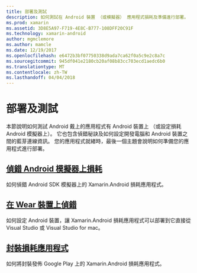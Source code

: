 ```yaml
---
title: 部署及測試
description: 如何測試在 Android 裝置 （或模擬器） 應用程式損耗及準備進行部署。
ms.prod: xamarin
ms.assetid: 3D8E5A97-F719-4E8C-B777-108DFF20C91F
ms.technology: xamarin-android
author: mgmclemore
ms.author: mamcle
ms.date: 12/19/2017
ms.openlocfilehash: e6472b3bf07750338d9ada7ca62f0a5c9e2c8a7c
ms.sourcegitcommit: 945df041e2180cb20af08b83cc703ecd1aedc6b0
ms.translationtype: MT
ms.contentlocale: zh-TW
ms.lasthandoff: 04/04/2018
---
```

# <a name="deployment-and-testing"></a>部署及測試

本節說明如何測試 Android 戴上的應用程式有 Android 裝置上 （或設定損耗 Android 模擬器上）。 它也包含偵錯秘訣及如何設定開發電腦和 Android 裝置之間的藍芽連線資訊。
您的應用程式就緒時，最後一個主題會說明如何準備您的應用程式進行部署。

## <a name="debug-android-wear-on-an-emulatorandroidweardeploy-testdebug-on-emulatormd"></a>[偵錯 Android 模擬器上損耗](~/android/wear/deploy-test/debug-on-emulator.md)

如何偵錯 Android SDK 模擬器上的 Xamarin.Android 損耗應用程式。

## <a name="debug-on-a-wear-deviceandroidweardeploy-testdebug-on-devicemd"></a>[在 Wear 裝置上偵錯](~/android/wear/deploy-test/debug-on-device.md)

如何設定 Android 裝置，讓 Xamarin.Android 損耗應用程式可以部署到它直接從 Visual Studio 或 Visual Studio for mac。

##  <a name="packaging-wear-appsandroidweardeploy-testpackagingmd"></a>[封裝損耗應用程式](~/android/wear/deploy-test/packaging.md)

如何將封裝發佈 Google Play 上的 Xamarin.Android 損耗應用程式。

